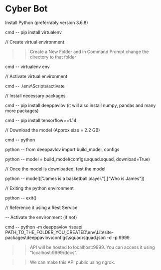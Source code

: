 # Cyber Bot

Install Python (preferrably version 3.6.8)

cmd -- pip install virtualenv

// Create virtual environment

>> Create a New Folder and in Command Prompt change the directory to that folder

cmd -- virtualenv env

// Activate virtual environment

cmd -- .\env\Scripts\activate

// Install necessary packages

cmd -- pip install deeppavlov (it will also install numpy, pandas and many more packages)

cmd -- pip install tensorflow==1.14

// Download the model (Approx size = 2.2 GB)

cmd -- python

python -- from deeppavlov import build_model, configs

python -- model = build_model(configs.squad.squad, download=True)

// Once the model is downloaded, test the model

python -- model(["James is a basketball player."],["Who is James"])

// Exiting the python environment

python -- exit()

// Reference it using a Rest Service

-- Activate the environment (if not)

cmd -- python -m deeppavlov riseapi PATH_TO_THE_FOLDER_YOU_CREATED\env\Lib\site-packages\deeppavlov\configs\squad\squad.json -d -p 9999

>> API will be hosted to localhost:9999. You can access it using "localhost:9999/docs".

>> We can make this API public using ngrok.
